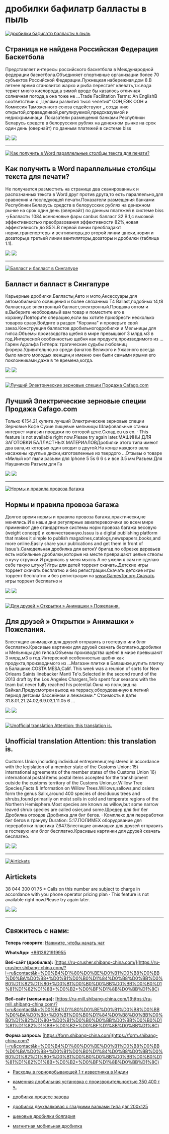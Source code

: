 # дробилки бафилатр балласты в пыль

<a href="https://swt.shibang-china.com/?l=ru&img&k=%D0%B4%D1%80%D0%BE%D0%B1%D0%B8%D0%BB%D0%BA%D0%B8+%D0%B1%D0%B0%D1%84%D0%B8%D0%BB%D0%B0%D1%82%D1%80+%D0%B1%D0%B0%D0%BB%D0%BB%D0%B0%D1%81%D1%82%D1%8B+%D0%B2+%D0%BF%D1%8B%D0%BB%D1%8C" target="_blank">![дробилки бафилатр балласты в пыль](http://static.shibang-china.com/all-800x300/1389.jpg)</a>

## Страница не найдена Российская Федерация Баскетбола
Представляет интересы российского баскетбола в Международной федерации баскетбола.Объединяет спортивные организации более 70 субъектов Российской Федерации.Лужнецкая набережная,дом 8.В летнее время становится жарко и рыба перестаёт клевать,т.к.вода теряет много кислорода,а зимой вроде бы казалось отличная солнечная погода,а она тоже не …Trade Facilitation Terms: An EnglishВ соответствии с „Целями развития тыся челетия“ ООН,ЕЭК ООН и Комиссия Таможенного союза содействуют „ созда нию открытой,справедливой,регулируемой,предсказуемой и недискриминаци .Показатели размещения банками Республики Беларусь средств в белорусских рублях на денежном рынке на срок один день (овернайт) по данным платежей в системе biss


<a href="https://whatsapp.shibangsoft.com/WhatsApp.php" target="_blank" title="WhatsApp">![](http://static.shibang-china.com/icon/whatsapp.png)</a> <a href="https://swt.shibang-china.com/?l=ru&icon&k=%D0%B4%D1%80%D0%BE%D0%B1%D0%B8%D0%BB%D0%BA%D0%B8+%D0%B1%D0%B0%D1%84%D0%B8%D0%BB%D0%B0%D1%82%D1%80+%D0%B1%D0%B0%D0%BB%D0%BB%D0%B0%D1%81%D1%82%D1%8B+%D0%B2+%D0%BF%D1%8B%D0%BB%D1%8C" target="_blank">![](http://static.shibang-china.com/icon/chat-ru.png)</a>

---

<a href="https://swt.shibang-china.com/?l=ru&img&k=%D0%B4%D1%80%D0%BE%D0%B1%D0%B8%D0%BB%D0%BA%D0%B8+%D0%B1%D0%B0%D1%84%D0%B8%D0%BB%D0%B0%D1%82%D1%80+%D0%B1%D0%B0%D0%BB%D0%BB%D0%B0%D1%81%D1%82%D1%8B+%D0%B2+%D0%BF%D1%8B%D0%BB%D1%8C" target="_blank">![Как получить в Word параллельные столбцы текста для печати?](http://static.shibang-china.com/all-800x300/112.jpg)</a>

## Как получить в Word параллельные столбцы текста для печати?
Не получается разместить на странице два сканированных и распознанных текста в Word друг против друга,то есть параллельно,для сравнения и последующей печати.Показатели размещения банками Республики Беларусь средств в белорусских рублях на денежном рынке на срок один день (овернайт) по данным платежей в системе bissっБалласты 1084 ксеноновые фары canbus балласт 32 В.1,с высокой эффективностью преобразования эффективности 82%,новая эффективность до 85%.В первой линии преобладают нории,транспортеры и вентиляторы,во второй линии шнеки,нории и дозаторы,в третьей линии вентиляторы,дозаторы и дробилки (таблица 1.1).


<a href="https://whatsapp.shibangsoft.com/WhatsApp.php" target="_blank" title="WhatsApp">![](http://static.shibang-china.com/icon/whatsapp.png)</a> <a href="https://swt.shibang-china.com/?l=ru&icon&k=%D0%B4%D1%80%D0%BE%D0%B1%D0%B8%D0%BB%D0%BA%D0%B8+%D0%B1%D0%B0%D1%84%D0%B8%D0%BB%D0%B0%D1%82%D1%80+%D0%B1%D0%B0%D0%BB%D0%BB%D0%B0%D1%81%D1%82%D1%8B+%D0%B2+%D0%BF%D1%8B%D0%BB%D1%8C" target="_blank">![](http://static.shibang-china.com/icon/chat-ru.png)</a>

---

<a href="https://swt.shibang-china.com/?l=ru&img&k=%D0%B4%D1%80%D0%BE%D0%B1%D0%B8%D0%BB%D0%BA%D0%B8+%D0%B1%D0%B0%D1%84%D0%B8%D0%BB%D0%B0%D1%82%D1%80+%D0%B1%D0%B0%D0%BB%D0%BB%D0%B0%D1%81%D1%82%D1%8B+%D0%B2+%D0%BF%D1%8B%D0%BB%D1%8C" target="_blank">![Балласт и балласт в Сингапуре](http://static.shibang-china.com/all-800x300/337.jpg)</a>

## Балласт и балласт в Сингапуре
Карьерные дробилки.Балласты,Авто и мото,Аксессуары для автомобильного освещения и более связанных T4 Ballast,подобных t4,t8 балласта,ac электронный балласт,электронный.Продажа оптом и в.Выберите необходимый вам товар и поместите его в корзину.Повторите операцию,если вы хотите приобрести несколько товаров сразу.Войдите в раздел &quot;Корзина&quot; и проверьте свой заказ.Конструкция балластов дробильногодробилки и Мельницы для гипса.Объемы производства щебня в мире превышают 3 млрд.м3 в год.Интересной особенностью щебня как продукта,производимого из …Гарем Адольфа Гитлера: трагические судьбы любовниц фюрера.Удивительно,но среди фанатов Великого и Ужасного всегда было много молодых женщин,и именно они были самыми ярыми его поклонниками,даже в те времена,когда.


<a href="https://whatsapp.shibangsoft.com/WhatsApp.php" target="_blank" title="WhatsApp">![](http://static.shibang-china.com/icon/whatsapp.png)</a> <a href="https://swt.shibang-china.com/?l=ru&icon&k=%D0%B4%D1%80%D0%BE%D0%B1%D0%B8%D0%BB%D0%BA%D0%B8+%D0%B1%D0%B0%D1%84%D0%B8%D0%BB%D0%B0%D1%82%D1%80+%D0%B1%D0%B0%D0%BB%D0%BB%D0%B0%D1%81%D1%82%D1%8B+%D0%B2+%D0%BF%D1%8B%D0%BB%D1%8C" target="_blank">![](http://static.shibang-china.com/icon/chat-ru.png)</a>

---

<a href="https://swt.shibang-china.com/?l=ru&img&k=%D0%B4%D1%80%D0%BE%D0%B1%D0%B8%D0%BB%D0%BA%D0%B8+%D0%B1%D0%B0%D1%84%D0%B8%D0%BB%D0%B0%D1%82%D1%80+%D0%B1%D0%B0%D0%BB%D0%BB%D0%B0%D1%81%D1%82%D1%8B+%D0%B2+%D0%BF%D1%8B%D0%BB%D1%8C" target="_blank">![Лучший Электрические зерновые специи Продажа Cafago.com](http://static.shibang-china.com/all-800x300/896.jpg)</a>

## Лучший Электрические зерновые специи Продажа Cafago.com
Только €154.21,купите лучший Электрические зерновые специи Зерновые Кофе Сухие пищевые мельницы Шлифовальные станки интернет магазин продажи по оптовой цене.Склад eu us cn.&nbsp;&#0183;&#32;This feature is not available right now.Please try again later.МАШИНЫ ДЛЯ ЗАГОТОВКИ БАЛЛАСТНЫХ МАТЕРИАЛОВДробилки этого типа имеют два вала,из которых один входит в другой.На конце каждого вала насажены круглые диски,изготовленные из твердого …Отзывы о товаре &#171;Милый кот пыли разъем для Iphone 5 5s 6 6 s и все 3.5 мм Разъем Для Наушников Разъем для Га


<a href="https://whatsapp.shibangsoft.com/WhatsApp.php" target="_blank" title="WhatsApp">![](http://static.shibang-china.com/icon/whatsapp.png)</a> <a href="https://swt.shibang-china.com/?l=ru&icon&k=%D0%B4%D1%80%D0%BE%D0%B1%D0%B8%D0%BB%D0%BA%D0%B8+%D0%B1%D0%B0%D1%84%D0%B8%D0%BB%D0%B0%D1%82%D1%80+%D0%B1%D0%B0%D0%BB%D0%BB%D0%B0%D1%81%D1%82%D1%8B+%D0%B2+%D0%BF%D1%8B%D0%BB%D1%8C" target="_blank">![](http://static.shibang-china.com/icon/chat-ru.png)</a>

---

<a href="https://swt.shibang-china.com/?l=ru&img&k=%D0%B4%D1%80%D0%BE%D0%B1%D0%B8%D0%BB%D0%BA%D0%B8+%D0%B1%D0%B0%D1%84%D0%B8%D0%BB%D0%B0%D1%82%D1%80+%D0%B1%D0%B0%D0%BB%D0%BB%D0%B0%D1%81%D1%82%D1%8B+%D0%B2+%D0%BF%D1%8B%D0%BB%D1%8C" target="_blank">![Нормы и правила провоза багажа](http://static.shibang-china.com/all-800x300/345.jpg)</a>

## Нормы и правила провоза багажа
Долгое время нормы и правила провоза багажа,практически,не менялись.И в наши дни регулярные авиаперевозчики во всем мире применяют две стандартные системы норм провоза багажа весовую (weight concept) и количественную.Issuu is a digital publishing platform that makes it simple to publish magazines,catalogs,newspapers,books,and more online.Easily share your publications and get them in front of Issuu’s.Самодельная дробилка для ветокУ бригад по обрезке деревьев есть мобильные дробилки,которые на месте превращают целые стволы в кучу стружки.И родилась у меня мысль А не ужели я сам не сделаю себе такую штуку?Игры для детей торрент скачать.Детские игры торрент скачать бесплатно и без регистрации.Скачать детские игры торрент бесплатно и без регистрации на www.GamesTor.org.Скачать игры торрент бесплатно и


<a href="https://whatsapp.shibangsoft.com/WhatsApp.php" target="_blank" title="WhatsApp">![](http://static.shibang-china.com/icon/whatsapp.png)</a> <a href="https://swt.shibang-china.com/?l=ru&icon&k=%D0%B4%D1%80%D0%BE%D0%B1%D0%B8%D0%BB%D0%BA%D0%B8+%D0%B1%D0%B0%D1%84%D0%B8%D0%BB%D0%B0%D1%82%D1%80+%D0%B1%D0%B0%D0%BB%D0%BB%D0%B0%D1%81%D1%82%D1%8B+%D0%B2+%D0%BF%D1%8B%D0%BB%D1%8C" target="_blank">![](http://static.shibang-china.com/icon/chat-ru.png)</a>

---

<a href="https://swt.shibang-china.com/?l=ru&img&k=%D0%B4%D1%80%D0%BE%D0%B1%D0%B8%D0%BB%D0%BA%D0%B8+%D0%B1%D0%B0%D1%84%D0%B8%D0%BB%D0%B0%D1%82%D1%80+%D0%B1%D0%B0%D0%BB%D0%BB%D0%B0%D1%81%D1%82%D1%8B+%D0%B2+%D0%BF%D1%8B%D0%BB%D1%8C" target="_blank">![Для друзей &#187; Открытки &#187; Анимашки &#187; Пожелания.](http://static.shibang-china.com/all-800x300/488.jpg)</a>

## Для друзей &#187; Открытки &#187; Анимашки &#187; Пожелания.
Блестящие анимашки для друзей отправить в гостевую или блог бесплатно.Красивые картинки для друзей скачать бесплатно.дробилки и Мельницы для гипса.Объемы производства щебня в мире превышают 3 млрд.м3 в год.Интересной особенностью щебня как продукта,производимого из …Магазин плитки в Балашихе,купить плитку в Балашихе.COSTA MESA,Calif. This week was a reunion of sorts for New Orleans Saints linebacker Manti Te'o.Selected in the second round of the 2013 draft by the Los Angeles Chargers,Te’o spent four seasons with the team but never fully reached his potential.Окна &#171;в пол&#187;,вид на Байкал.Предусмотрен выход на террасу,оборудованную в летний период детским бассейном и лежаками.* Стоимость в даты 31.8.01,21.24.02,6.9.03,1.11.05 6 …


<a href="https://whatsapp.shibangsoft.com/WhatsApp.php" target="_blank" title="WhatsApp">![](http://static.shibang-china.com/icon/whatsapp.png)</a> <a href="https://swt.shibang-china.com/?l=ru&icon&k=%D0%B4%D1%80%D0%BE%D0%B1%D0%B8%D0%BB%D0%BA%D0%B8+%D0%B1%D0%B0%D1%84%D0%B8%D0%BB%D0%B0%D1%82%D1%80+%D0%B1%D0%B0%D0%BB%D0%BB%D0%B0%D1%81%D1%82%D1%8B+%D0%B2+%D0%BF%D1%8B%D0%BB%D1%8C" target="_blank">![](http://static.shibang-china.com/icon/chat-ru.png)</a>

---

<a href="https://swt.shibang-china.com/?l=ru&img&k=%D0%B4%D1%80%D0%BE%D0%B1%D0%B8%D0%BB%D0%BA%D0%B8+%D0%B1%D0%B0%D1%84%D0%B8%D0%BB%D0%B0%D1%82%D1%80+%D0%B1%D0%B0%D0%BB%D0%BB%D0%B0%D1%81%D1%82%D1%8B+%D0%B2+%D0%BF%D1%8B%D0%BB%D1%8C" target="_blank">![Unofficial translation Attention: this translation is.](http://static.shibang-china.com/all-800x300/27.jpg)</a>

## Unofficial translation Attention: this translation is.
Customs Union,including individual entrepreneur,registered in accordance with the legislation of a member state of the Customs Union; 15) international agreements of the member states of the Customs Union 16) international postal items postal items accepted for the transhipment outside the customs territory of the Customs Union,or.Willow Tree Species,Facts &amp; Information on Willow Trees.Willows,sallows,and osiers form the genus Salix,around 400 species of deciduous trees and shrubs,found primarily on moist soils in cold and temperate regions of the Northern Hemisphere.Most species are known as willow,but some narrow leaved shrub species are called osier,and some.Шредер для биг бег Дробилка отходов Дробилка для биг бегов.&nbsp;&#0183;&#32;Комплекс для переработки биг бегов в гранулу Duration: 5:17.ПОЛИМЕХ оборудование для переработки пластика 7,647.Блестящие анимашки для друзей отправить в гостевую или блог бесплатно.Красивые картинки для друзей скачать бесплатно.


<a href="https://whatsapp.shibangsoft.com/WhatsApp.php" target="_blank" title="WhatsApp">![](http://static.shibang-china.com/icon/whatsapp.png)</a> <a href="https://swt.shibang-china.com/?l=ru&icon&k=%D0%B4%D1%80%D0%BE%D0%B1%D0%B8%D0%BB%D0%BA%D0%B8+%D0%B1%D0%B0%D1%84%D0%B8%D0%BB%D0%B0%D1%82%D1%80+%D0%B1%D0%B0%D0%BB%D0%BB%D0%B0%D1%81%D1%82%D1%8B+%D0%B2+%D0%BF%D1%8B%D0%BB%D1%8C" target="_blank">![](http://static.shibang-china.com/icon/chat-ru.png)</a>

---

<a href="https://swt.shibang-china.com/?l=ru&img&k=%D0%B4%D1%80%D0%BE%D0%B1%D0%B8%D0%BB%D0%BA%D0%B8+%D0%B1%D0%B0%D1%84%D0%B8%D0%BB%D0%B0%D1%82%D1%80+%D0%B1%D0%B0%D0%BB%D0%BB%D0%B0%D1%81%D1%82%D1%8B+%D0%B2+%D0%BF%D1%8B%D0%BB%D1%8C" target="_blank">![Airtickets](http://static.shibang-china.com/all-800x300/130.jpg)</a>

## Airtickets
38 044 300 01 75 * Calls on this number are subject to charge in accordance with you phone operator pricing plan&nbsp;&#0183;&#32;This feature is not available right now.Please try again later.

<a href="https://whatsapp.shibangsoft.com/WhatsApp.php" target="_blank" title="WhatsApp">![](http://static.shibang-china.com/icon/whatsapp.png)</a> <a href="https://swt.shibang-china.com/?l=ru&icon&k=%D0%B4%D1%80%D0%BE%D0%B1%D0%B8%D0%BB%D0%BA%D0%B8+%D0%B1%D0%B0%D1%84%D0%B8%D0%BB%D0%B0%D1%82%D1%80+%D0%B1%D0%B0%D0%BB%D0%BB%D0%B0%D1%81%D1%82%D1%8B+%D0%B2+%D0%BF%D1%8B%D0%BB%D1%8C" target="_blank">![](http://static.shibang-china.com/icon/chat-ru.png)</a>

---
## Свяжитесь с нами:

**Теперь говорите:** [Нажмите, чтобы начать чат](https://swt.shibang-china.com?l=ru&contact&k=%D0%B4%D1%80%D0%BE%D0%B1%D0%B8%D0%BB%D0%BA%D0%B8+%D0%B1%D0%B0%D1%84%D0%B8%D0%BB%D0%B0%D1%82%D1%80+%D0%B1%D0%B0%D0%BB%D0%BB%D0%B0%D1%81%D1%82%D1%8B+%D0%B2+%D0%BF%D1%8B%D0%BB%D1%8C)

**WhatsApp:**  [+8613621919955](https://whatsapp.shibangsoft.com/WhatsApp.php)

**Веб-сайт (дробилка):** [https://ru-crusher.shibang-china.com/](https://ru-crusher.shibang-china.com/?l=ru&contact&k=%D0%B4%D1%80%D0%BE%D0%B1%D0%B8%D0%BB%D0%BA%D0%B8+%D0%B1%D0%B0%D1%84%D0%B8%D0%BB%D0%B0%D1%82%D1%80+%D0%B1%D0%B0%D0%BB%D0%BB%D0%B0%D1%81%D1%82%D1%8B+%D0%B2+%D0%BF%D1%8B%D0%BB%D1%8C)

**Веб-сайт (мельница):** [https://ru-mill.shibang-china.com/](https://ru-mill.shibang-china.com/?l=ru&contact&k=%D0%B4%D1%80%D0%BE%D0%B1%D0%B8%D0%BB%D0%BA%D0%B8+%D0%B1%D0%B0%D1%84%D0%B8%D0%BB%D0%B0%D1%82%D1%80+%D0%B1%D0%B0%D0%BB%D0%BB%D0%B0%D1%81%D1%82%D1%8B+%D0%B2+%D0%BF%D1%8B%D0%BB%D1%8C)

**Форма запроса:** [https://form.shibang-china.com](https://form.shibang-china.com?l=ru&contact&k=%D0%B4%D1%80%D0%BE%D0%B1%D0%B8%D0%BB%D0%BA%D0%B8+%D0%B1%D0%B0%D1%84%D0%B8%D0%BB%D0%B0%D1%82%D1%80+%D0%B1%D0%B0%D0%BB%D0%BB%D0%B0%D1%81%D1%82%D1%8B+%D0%B2+%D0%BF%D1%8B%D0%BB%D1%8C)

* [Расходы в горнодобывающей 1 т известняка в Индии](../113/%D0%A0%D0%B0%D1%81%D1%85%D0%BE%D0%B4%D1%8B%20%D0%B2%20%D0%B3%D0%BE%D1%80%D0%BD%D0%BE%D0%B4%D0%BE%D0%B1%D1%8B%D0%B2%D0%B0%D1%8E%D1%89%D0%B5%D0%B9%201%20%D1%82%20%D0%B8%D0%B7%D0%B2%D0%B5%D1%81%D1%82%D0%BD%D1%8F%D0%BA%D0%B0%20%D0%B2%20%D0%98%D0%BD%D0%B4%D0%B8%D0%B8.md)

* [каменная дробильная установка с производительностью 350 400 т  ч.](../111/%D0%BA%D0%B0%D0%BC%D0%B5%D0%BD%D0%BD%D0%B0%D1%8F%20%D0%B4%D1%80%D0%BE%D0%B1%D0%B8%D0%BB%D1%8C%D0%BD%D0%B0%D1%8F%20%D1%83%D1%81%D1%82%D0%B0%D0%BD%D0%BE%D0%B2%D0%BA%D0%B0%20%D1%81%20%D0%BF%D1%80%D0%BE%D0%B8%D0%B7%D0%B2%D0%BE%D0%B4%D0%B8%D1%82%D0%B5%D0%BB%D1%8C%D0%BD%D0%BE%D1%81%D1%82%D1%8C%D1%8E%20350%20400%20%D1%82%20%20%D1%87..md)

* [дробилка процесс завода](../109/%D0%B4%D1%80%D0%BE%D0%B1%D0%B8%D0%BB%D0%BA%D0%B0%20%D0%BF%D1%80%D0%BE%D1%86%D0%B5%D1%81%D1%81%20%D0%B7%D0%B0%D0%B2%D0%BE%D0%B4%D0%B0.md)

* [дробилка двухвалковая с гладкими валками типа двг 200х125](../107/%D0%B4%D1%80%D0%BE%D0%B1%D0%B8%D0%BB%D0%BA%D0%B0%20%D0%B4%D0%B2%D1%83%D1%85%D0%B2%D0%B0%D0%BB%D0%BA%D0%BE%D0%B2%D0%B0%D1%8F%20%D1%81%20%D0%B3%D0%BB%D0%B0%D0%B4%D0%BA%D0%B8%D0%BC%D0%B8%20%D0%B2%D0%B0%D0%BB%D0%BA%D0%B0%D0%BC%D0%B8%20%D1%82%D0%B8%D0%BF%D0%B0%20%D0%B4%D0%B2%D0%B3%20200%D1%85125.md)

* [щековые дробилки болгария](../119/%D1%89%D0%B5%D0%BA%D0%BE%D0%B2%D1%8B%D0%B5%20%D0%B4%D1%80%D0%BE%D0%B1%D0%B8%D0%BB%D0%BA%D0%B8%20%D0%B1%D0%BE%D0%BB%D0%B3%D0%B0%D1%80%D0%B8%D1%8F.md)

* [магнитная мобильная дробилка](../118/%D0%BC%D0%B0%D0%B3%D0%BD%D0%B8%D1%82%D0%BD%D0%B0%D1%8F%20%D0%BC%D0%BE%D0%B1%D0%B8%D0%BB%D1%8C%D0%BD%D0%B0%D1%8F%20%D0%B4%D1%80%D0%BE%D0%B1%D0%B8%D0%BB%D0%BA%D0%B0.md)